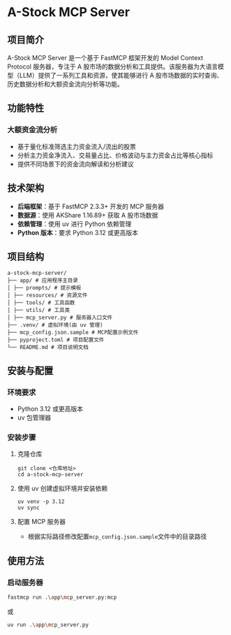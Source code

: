 # A-Stock MCP Server

## 项目简介

A-Stock MCP Server 是一个基于 FastMCP 框架开发的 Model Context Protocol 服务器，专注于 A 股市场的数据分析和工具提供。该服务器为大语言模型（LLM）提供了一系列工具和资源，使其能够进行 A 股市场数据的实时查询、历史数据分析和大额资金流向分析等功能。

## 功能特性

### 大额资金流分析
- 基于量化标准筛选主力资金流入/流出的股票
- 分析主力资金净流入、交易量占比、价格波动与主力资金占比等核心指标
- 提供不同场景下的资金流向解读和分析建议

## 技术架构

- **后端框架**：基于 FastMCP 2.3.3+ 开发的 MCP 服务器
- **数据源**：使用 AKShare 1.16.89+ 获取 A 股市场数据
- **依赖管理**：使用 uv 进行 Python 依赖管理
- **Python 版本**：要求 Python 3.12 或更高版本

## 项目结构
```
a-stock-mcp-server/
├── app/ # 应用程序主目录
│ ├── prompts/ # 提示模板
│ ├── resources/ # 资源文件
│ ├── tools/ # 工具函数
│ ├── utils/ # 工具类
│ ├── mcp_server.py # 服务器入口文件
├── .venv/ # 虚拟环境(由 uv 管理)
├── mcp_config.json.sample # MCP配置示例文件
├── pyproject.toml # 项目配置文件
└── README.md # 项目说明文档
```

## 安装与配置

### 环境要求
- Python 3.12 或更高版本
- uv 包管理器

### 安装步骤

1. 克隆仓库
   ```
   git clone <仓库地址>
   cd a-stock-mcp-server
   ```

2. 使用 uv 创建虚拟环境并安装依赖
   ```
   uv venv -p 3.12
   uv sync
   ```

3. 配置 MCP 服务器
   - 根据实际路径修改配置`mcp_config.json.sample`文件中的目录路径

## 使用方法

### 启动服务器
```bash
fastmcp run .\app\mcp_server.py:mcp
```
或
```bash
uv run .\app\mcp_server.py
```